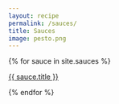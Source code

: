 ```yaml
---
layout: recipe
permalink: /sauces/
title: Sauces
image: pesto.png
---
```


{% for sauce in site.sauces %}
<p><a href="{{ site.baseurl }}{{ sauce.url }}">{{ sauce.title }}</a></p>
{% endfor %}